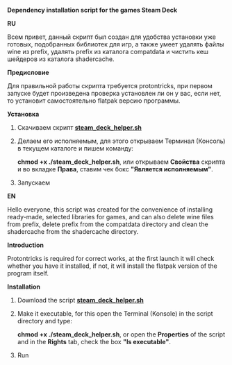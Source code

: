 **Dependency installation script for the games Steam Deck**

**RU**

Всем привет, данный скрипт был создан для удобства установки уже готовых, подобранных библиотек для игр, а также умеет удалять файлы wine из prefix, удалять prefix из каталога compatdata и чистить кеш шейдеров из каталога shadercache.

**Предисловие**

Для правильной работы скрипта требуется protontricks, при первом запуске будет произведена проверка установлен ли он у вас, если нет, то установит самостоятельно flatpak версию программы.

**Установка**

1. Скачиваем скрипт **[steam_deck_helper.sh](https://github.com/allians00758/steam_deck_helper/releases/download/dlls/steam_deck_helper.sh)**
2. Делаем его исполняемым, для этого открываем Терминал (Консоль) в текущем каталоге и пишем команду:

   **chmod +x ./steam_deck_helper.sh**, или открываем **Свойства** скрипта и во вкладке **Права**, ставим чек бокс **"Является исполняемым"**.
4. Запускаем
   
**EN**

Hello everyone, this script was created for the convenience of installing ready-made, selected libraries for games, and can also delete wine files from prefix, delete prefix from the compatdata directory and clean the shadercache from the shadercache directory.

**Introduction**

Protontricks is required for correct works, at the first launch it will check whether you have it installed, if not, it will install the flatpak version of the program itself.

**Installation**

1. Download the script **[steam_deck_helper.sh](https://github.com/allians00758/steam_deck_helper/releases/download/dlls/steam_deck_helper.sh)**
2. Make it executable, for this open the Terminal (Konsole) in the script directory and type:

   **chmod +x ./steam_deck_helper.sh**, or open the **Properties** of the script and in the **Rights** tab, check the box **"Is executable"**.
4. Run
